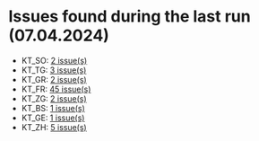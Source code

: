 # Issues found during the last run (07.04.2024)

- KT_SO: [2 issue(s)](tools/KT_SO_errors.csv)
- KT_TG: [3 issue(s)](tools/KT_TG_errors.csv)
- KT_GR: [2 issue(s)](tools/KT_GR_errors.csv)
- KT_FR: [45 issue(s)](tools/KT_FR_errors.csv)
- KT_ZG: [2 issue(s)](tools/KT_ZG_errors.csv)
- KT_BS: [1 issue(s)](tools/KT_BS_errors.csv)
- KT_GE: [1 issue(s)](tools/KT_GE_errors.csv)
- KT_ZH: [5 issue(s)](tools/KT_ZH_errors.csv)
